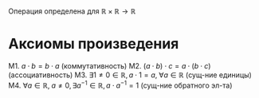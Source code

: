 Операция определена для $\mathbb{R}\times \mathbb{R} \rightarrow \mathbb{R}$
# Аксиомы произведения
М1. $a\cdot b=b\cdot a$ (коммутативность)
M2. $(a\cdot b)\cdot c = a\cdot(b\cdot c)$ (ассоциативность)
M3. $\exists 1\ne0\in \mathbb{R}, a\cdot1=a,\;\forall a\in \mathbb{R}$ (сущ-ние единицы)
M4. $\forall a\in \mathbb{R},\; a\ne0, \exists a^{-1}\in \mathbb{R}, a\cdot a^{-1}=1$ (сущ-ние обратного эл-та)

